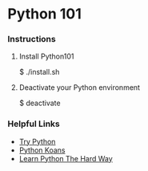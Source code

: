 Python 101
==========

### Instructions

1. Install Python101

     $ ./install.sh

2. Deactivate your Python environment

     $ deactivate

### Helpful Links

- [Try Python](http://trypython.org)
- [Python Koans](https://github.com/gregmalcolm/python_koans/wiki)
- [Learn Python The Hard Way](http://learnpythonthehardway.org/book/)
